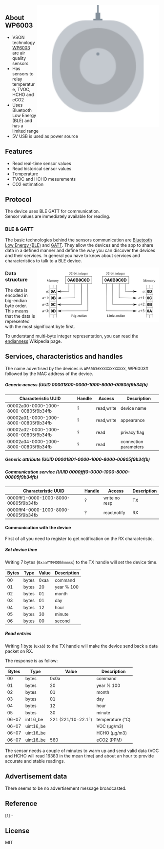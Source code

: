 
<img src="wp6003.svg" width="400px" alt="Air Box WP6003" align="right" />

## About WP6003

* VSON technology [WP6003](http://www.vson.com.cn/English/Product/3614894931.html) are air quality sensors
* Has sensors to relay temperature, TVOC, HCHO and eCO2
* Uses Bluetooth Low Energy (BLE) and has a limited range
* 5V USB is used as power source

## Features

* Read real-time sensor values
* Read historical sensor values
* Temperature
* TVOC and HCHO mesurements
* CO2 estimation

## Protocol

The device uses BLE GATT for communication.  
Sensor values are immediately available for reading.  

### BLE & GATT

The basic technologies behind the sensors communication are [Bluetooth Low Energy (BLE)](https://en.wikipedia.org/wiki/Bluetooth_Low_Energy) and [GATT](https://www.bluetooth.com/specifications/gatt).
They allow the devices and the app to share data in a defined manner and define the way you can discover the devices and their services.
In general you have to know about services and characteristics to talk to a BLE device.

<img src="endianness.png" width="400px" alt="Endianness" align="right" />

### Data structure

The data is encoded in big-endian byte order.  
This means that the data is represented with the most significant byte first.

To understand multi-byte integer representation, you can read the [endianness](https://en.wikipedia.org/wiki/Endianness) Wikipedia page.

## Services, characteristics and handles

The name advertised by the devices is `WP6003#XXXXXXXXXXXX`, WP6003# followed by the MAC address of the device.

##### Generic access (UUID 00001800-0000-1000-8000-00805f9b34fb)

| Characteristic UUID                  | Handle | Access      | Description                     |
| ------------------------------------ | ------ | ----------- | ------------------------------- |
| 00002a00-0000-1000-8000-00805f9b34fb | ?      | read,write  | device name                     |
| 00002a01-0000-1000-8000-00805f9b34fb | ?      | read,write  | appearance                      |
| 00002a02-0000-1000-8000-00805f9b34fb | ?      | read        | privacy flag                    |
| 00002a04-0000-1000-8000-00805f9b34fb | ?      | read        | connection parameters           |

##### Generic attribute (UUID 00001801-0000-1000-8000-00805f9b34fb)

##### Communication service (UUID 0000fff0-0000-1000-8000-00805f9b34fb)

| Characteristic UUID                  | Handle | Access        | Description                   |
| ------------------------------------ | ------ | ------------- | ----------------------------- |
| 0000fff1-0000-1000-8000-00805f9b34fb | ?      | write no resp | TX                            |
| 0000fff4-0000-1000-8000-00805f9b34fb | ?      | read,notify   | RX                            |

#### Communication with the device

First of all you need to register to get notification on the RX characteristic.

##### Set device time

Writing 7 bytes (`0xaaYYMMDDhhmmss`) to the TX handle will set the device time.  

| Bytes | Type      | Value             | Description           |
| ----- | --------- | ----------------- | --------------------- |
| 00    | bytes     | 0xaa              | command               |
| 01    | bytes     | 20                | year % 100            |
| 02    | bytes     | 01                | month                 |
| 03    | bytes     | 01                | day                   |
| 04    | bytes     | 12                | hour                  |
| 05    | bytes     | 30                | minute                |
| 06    | bytes     | 00                | second                |

##### Read entries

Writing 1 byte (`0xab`) to the TX handle will make the device send back a data packet on RX.  

The response is as follow:

| Bytes | Type      | Value             | Description           |
| ----- | --------- | ----------------- | --------------------- |
| 00    | bytes     | 0x0a              | command               |
| 01    | bytes     | 20                | year % 100            |
| 02    | bytes     | 01                | month                 |
| 03    | bytes     | 01                | day                   |
| 04    | bytes     | 12                | hour                  |
| 05    | bytes     | 30                | minute                |
| 06-07 | int16_be  | 221 (221/10=22.1°)| temperature (°C)      |
| 06-07 | uint16_be |                   | VOC (µg/m3)           |
| 06-07 | uint16_be |                   | HCHO (µg/m3)          |
| 06-07 | uint16_be | 560               | eCO2 (PPM)            |

The sensor needs a couple of minutes to warm up and send valid data (VOC and HCHO will read 16383 in the mean time) and about an hour to provide accurate and stable readings.

## Advertisement data

There seems to be no advertisement message broadcasted.  

## Reference

[1] -

## License

MIT
